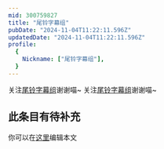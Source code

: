 ```yaml
---
mid: 300759827
title: "尾铃字幕组"
pubDate: "2024-11-04T11:22:11.596Z"
updatedDate: "2024-11-04T11:22:11.596Z"
profile:
  {
    Nickname: ["尾铃字幕组"],
  }
---
```


关注[尾铃字幕组](https://space.bilibili.com/300759827)谢谢喵~ 关注[尾铃字幕组](https://space.bilibili.com/300759827)谢谢喵~

## 此条目有待补充
你可以在[这里](https://github.com/Yuhanawa/VTuber.ICU-Content/edit/master/v/尾铃字幕组/index.md)编辑本文
